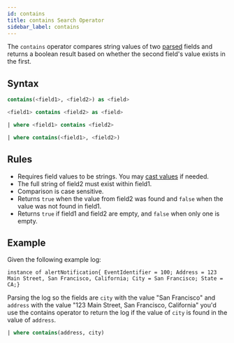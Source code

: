 ```yaml
---
id: contains
title: contains Search Operator
sidebar_label: contains
---
```


The `contains` operator compares string values of two <a href="/docs/search/search-query-language/parse-operators">parsed</a> fields and returns a boolean result based on whether the second field's value exists in the first.


## Syntax

```sql
contains(<field1>, <field2>) as <field>
```

```sql
<field1> contains <field2> as <field>
```

```sql
| where <field1> contains <field2>
```

```sql
| where contains(<field1>, <field2>)
```

## Rules

* Requires field values to be strings. You may [cast values](/docs/search/search-query-language/search-operators/manually-cast-data-string-number) if needed.
* The full string of field2 must exist within field1.
* Comparison is case sensitive.
* Returns `true` when the value from field2 was found and `false` when the value was not found in field1.
* Returns `true` if field1 and field2 are empty, and `false` when only one is empty.

## Example

Given the following example log:

```
instance of alertNotification{ EventIdentifier = 100; Address = 123 Main Street, San Francisco, California; City = San Francisco; State = CA;}
```

Parsing the log so the fields are `city` with the value "San Francisco" and `address` with the value "123 Main Street, San Francisco, California" you'd use the contains operator to return the log if the value of `city` is found in the value of `address`.

```sql
| where contains(address, city)
```
